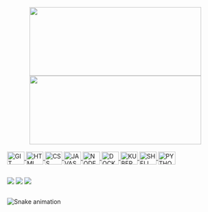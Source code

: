 ##

<div align="center">
  <a href="https://github.com/roniamaro">
  <img height="160em" width="400em" src="https://github-readme-stats.vercel.app/api?username=roniamaro&show_icons=true&theme=dracula&include_all_commits=true&count_private=true"/>
  <img height="160em" width="400em" src="https://github-readme-stats.vercel.app/api/top-langs/?username=roniamaro&layout=compact&langs_count=7&theme=dracula"/>
</div>

<div style="display: inline_block"><br>
  <img align="center" alt="GIT"        height="30" width="40" src="https://cdn.jsdelivr.net/gh/devicons/devicon/icons/git/git-original.svg" />
  <img align="center" alt="HTML"       height="30" width="40" src="https://cdn.jsdelivr.net/gh/devicons/devicon/icons/html5/html5-original.svg" />
  <img align="center" alt="CSS"        height="30" width="40" src="https://cdn.jsdelivr.net/gh/devicons/devicon/icons/css3/css3-original.svg" />
  <img align="center" alt="JAVASCRIPT" height="30" width="40" src="https://cdn.jsdelivr.net/gh/devicons/devicon/icons/javascript/javascript-original.svg" />
  
  <img align="center" alt="NODEJS"     height="30" width="40" src="https://cdn.jsdelivr.net/gh/devicons/devicon/icons/nodejs/nodejs-plain-wordmark.svg" />
  
  <img align="center" alt="DOCKER"     height="30" width="40" src="https://cdn.jsdelivr.net/gh/devicons/devicon/icons/docker/docker-plain.svg" />
  <img align="center" alt="KUBERNETES" height="30" width="40" src="https://cdn.jsdelivr.net/gh/devicons/devicon/icons/kubernetes/kubernetes-plain.svg" />
  
  <img align="center" alt="SHELL"      height="30" width="40" src="https://cdn.jsdelivr.net/gh/devicons/devicon/icons/devicon/devicon-plain.svg" />
  <img align="center" alt="PYTHON"     height="30" width="40" src="https://cdn.jsdelivr.net/gh/devicons/devicon/icons/python/python-plain.svg" />

</div>

##

<div>
  <!--CONTACT-->
  <a href="https://www.instagram.com/roni_amaro_" target="_blank">
  <img src="https://img.shields.io/badge/-Instagram-%23E4405F?style=for-the-badge&logo=instagram&logoColor=white" target="_blank"></a>
  
  <a href = "mailto:roni_amaro@hotmail.com">
  <img src="https://img.shields.io/badge/Microsoft_Outlook-0078D4?style=for-the-badge&logo=microsoft-outlook&logoColor=white" target="_blank"></a>
  
  <a href="https://www.linkedin.com/in/roni-amaro/" target="_blank">
  <img src="https://img.shields.io/badge/-LinkedIn-%230077B5?style=for-the-badge&logo=linkedin&logoColor=white" target="_blank"></a>
  
  <!--OS
  <br>
  <a href="#" target="_blank">
  <img src="https://img.shields.io/badge/Windows-0078D6?style=for-the-badge&logo=windows&logoColor=white" target="_blank"></a>
  <a href="#" target="_blank">
  <img src="https://img.shields.io/badge/Kali_Linux-557C94?style=for-the-badge&logo=kali-linux&logoColor=white" target="_blank"></a>
  -->
  
  ##
  
  ![Snake animation](https://github.com/roniamaro/roniamaro/blob/output/github-contribution-grid-snake.svg)
 
</div>
